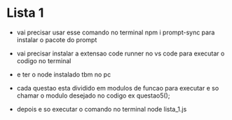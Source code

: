 # Lista 1 

- vai precisar usar esse comando no terminal npm i prompt-sync para instalar o pacote do prompt

- vai precisar instalar a extensao code runner no vs code para executar o codigo no terminal

- e ter o node instalado tbm no pc

- cada questao esta dividido em modulos de funcao para executar e so chamar o modulo desejado no codigo ex questao5();

- depois e so executar o comando no terminal node lista_1.js

